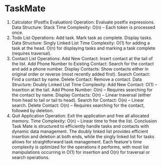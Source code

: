 # TaskMate
1. Calculator (Postfix Evaluation)
Operation: Evaluate postfix expressions.
Data Structure: Stack
Time Complexity: O(n) – Each token is processed once.
2. Todo List
Operations:
Add task.
Mark task as complete.
Display tasks.
Data Structure: Singly Linked List
Time Complexity:
O(1) for adding a task at the head.
O(n) for displaying tasks and marking a task complete (requires traversal).
3. Contact List
Operations:
Add New Contact: Insert contact at the tail of the list.
Add Phone Number to Existing Contact: Search for the contact and add a phone number.
Display Contacts: Show contacts either in original order or reverse (most recently added first).
Search Contact: Find a contact by name.
Delete Contact: Remove a contact.
Data Structure: Doubly Linked List
Time Complexity:
Add New Contact: O(1) – Insertion at the tail.
Add Phone Number: O(n) – Requires searching for the contact by name.
Display Contacts: O(n) – Linear traversal (either from head to tail or tail to head).
Search for Contact: O(n) – Linear search.
Delete Contact: O(n) – Requires searching for the contact, followed by deletion.
4. Quit Application
Operation: Exit the application and free all allocated memory.
Time Complexity: O(n) – Linear time to free the list.
Conclusion
Task Mate is structured to efficiently handle tasks and contacts with dynamic data management. The doubly linked list provides efficient insertion and deletion at both ends, while the singly linked list for tasks allows for straightforward task management. Each feature's time complexity is optimized for the operations it performs, with most list manipulations occurring in O(1) for insertion and O(n) for traversal or search operations.

